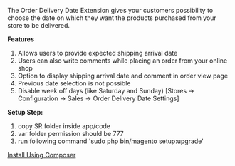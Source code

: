 The Order Delivery Date Extension gives your customers possibility to choose the date on which they want the products purchased from your store to be delivered.

<b>Features</b>

1. Allows users to provide expected shipping arrival date
2. Users can also write comments while placing an order from your online shop
3. Option to display shipping arrival date and comment in order view page
4. Previous date selection is not possible
5. Disable week off days (like Saturday and Sunday) [Stores -> Configuration -> Sales -> Order Delivery Date Settings]


<b>Setup Step:</b>

1. copy SR folder inside app/code
2. var folder permission should be 777
3. run following command 'sudo php bin/magento setup:upgrade'

<a href="https://github.com/sohelrana09/module-delivery-date">Install Using Composer</a>
